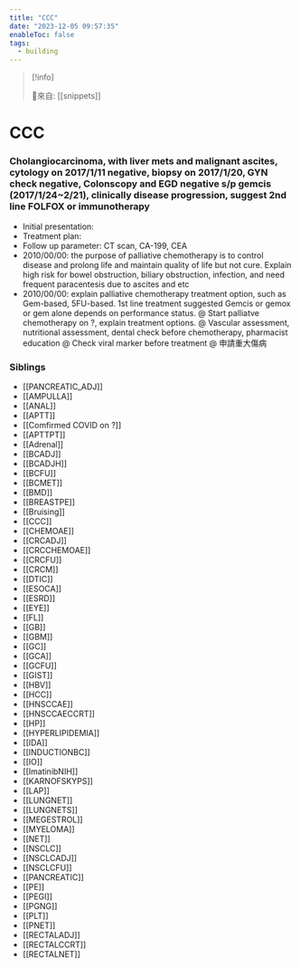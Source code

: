 ```yaml
---
title: "CCC"
date: "2023-12-05 09:57:35"
enableToc: false
tags:
  - building
---
```

> [!info]
>
> 🌱來自: [[snippets]]
# CCC
### Cholangiocarcinoma, with liver mets and malignant ascites, cytology on 2017/1/11 negative, biopsy on 2017/1/20, GYN check negative, Colonscopy and EGD negative s/p gemcis (2017/1/24~2/21), clinically disease progression, suggest 2nd line FOLFOX or immunotherapy
- Initial presentation:
- Treatment plan:
- Follow up parameter: CT scan, CA-199, CEA
- 2010/00/00: the purpose of palliative chemotherapy is to control disease and prolong life and maintain quality of life but not cure. Explain high risk for bowel obstruction, biliary obstruction, infection, and need frequent paracentesis due to ascites and etc
- 2010/00/00: explain palliative chemotherapy treatment option, such as Gem-based, 5FU-based. 1st line treatment suggested Gemcis or gemox or gem alone depends on performance status.
  @ Start palliatve chemotherapy on ?, explain treatment options.
  @ Vascular assessment, nutritional assessment, dental check before chemotherapy, pharmacist education
  @ Check viral marker before treatment
  @ 申請重大傷病
### Siblings
- [[PANCREATIC_ADJ]]
- [[AMPULLA]]
- [[ANAL]]
- [[APTT]]
- [[Comfirmed COVID on ?]]
- [[APTTPT]]
- [[Adrenal]]
- [[BCADJ]]
- [[BCADJH]]
- [[BCFU]]
- [[BCMET]]
- [[BMD]]
- [[BREASTPE]]
- [[Bruising]]
- [[CCC]]
- [[CHEMOAE]]
- [[CRCADJ]]
- [[CRCCHEMOAE]]
- [[CRCFU]]
- [[CRCM]]
- [[DTIC]]
- [[ESOCA]]
- [[ESRD]]
- [[EYE]]
- [[FL]]
- [[GB]]
- [[GBM]]
- [[GC]]
- [[GCA]]
- [[GCFU]]
- [[GIST]]
- [[HBV]]
- [[HCC]]
- [[HNSCCAE]]
- [[HNSCCAECCRT]]
- [[HP]]
- [[HYPERLIPIDEMIA]]
- [[IDA]]
- [[INDUCTIONBC]]
- [[IO]]
- [[ImatinibNIH]]
- [[KARNOFSKYPS]]
- [[LAP]]
- [[LUNGNET]]
- [[LUNGNETS]]
- [[MEGESTROL]]
- [[MYELOMA]]
- [[NET]]
- [[NSCLC]]
- [[NSCLCADJ]]
- [[NSCLCFU]]
- [[PANCREATIC]]
- [[PE]]
- [[PEGI]]
- [[PGNG]]
- [[PLT]]
- [[PNET]]
- [[RECTALADJ]]
- [[RECTALCCRT]]
- [[RECTALNET]]
